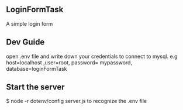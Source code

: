 ## LoginFormTask ##
A simple login form  

## Dev Guide ##
open .env file and write down your credentials to connect to mysql. 
e.g host=localhost ,user=root, password= mypassword, database=loginFormTask
## Start the server ##
$ node -r dotenv/config server.js   to recognize the .env file
